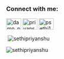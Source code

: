 
<h3 align="left">Connect with me:</h3>
<p align="left">
<a href="https://twitter.com/damn_priyanshu" target="blank"><img align="center" src="https://raw.githubusercontent.com/rahuldkjain/github-profile-readme-generator/master/src/images/icons/Social/twitter.svg" alt="damn_priyanshu" height="30" width="40" /></a>
<a href="https://kaggle.com/priyanshusethi" target="blank"><img align="center" src="https://raw.githubusercontent.com/rahuldkjain/github-profile-readme-generator/master/src/images/icons/Social/kaggle.svg" alt="priyanshusethi" height="30" width="40" /></a>
<a href="https://instagram.com/psethi18" target="blank"><img align="center" src="https://raw.githubusercontent.com/rahuldkjain/github-profile-readme-generator/master/src/images/icons/Social/instagram.svg" alt="psethi18" height="30" width="40" /></a>
</p>

<p>&nbsp;<img align="center" src="https://github-readme-stats.vercel.app/api?username=sethipriyanshu&show_icons=true&locale=en" alt="sethipriyanshu" /></p>

<p><img align="center" src="https://github-readme-streak-stats.herokuapp.com/?user=sethipriyanshu&" alt="sethipriyanshu" /></p>
